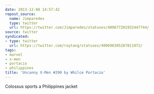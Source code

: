 ```yaml
---
date: 2013-12-08 14:57:42
repost_source:
  name: Jimparedes
  type: twitter
  url: https://twitter.com/Jimparedes/statuses/409677201932447744/
source: twitter
syndicated:
- type: twitter
  url: https://twitter.com/roytang/statuses/409698305287811072/
tags:
- marvel
- x-men
- portacio
- philippines
title: 'Uncanny X-Men #290 by Whilce Portacio'
---
```


Colossus sports a Philippines jacket